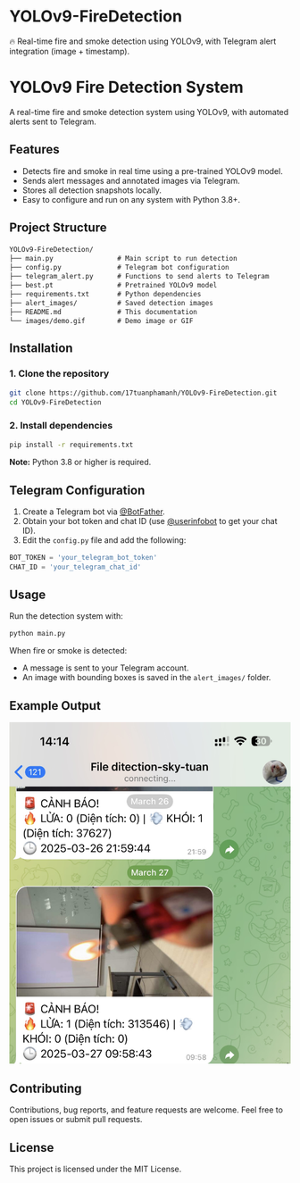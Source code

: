 # YOLOv9-FireDetection
🔥 Real-time fire and smoke detection using YOLOv9, with Telegram alert integration (image + timestamp).


# YOLOv9 Fire Detection System

A real-time fire and smoke detection system using YOLOv9, with automated alerts sent to Telegram.

## Features

- Detects fire and smoke in real time using a pre-trained YOLOv9 model.
- Sends alert messages and annotated images via Telegram.
- Stores all detection snapshots locally.
- Easy to configure and run on any system with Python 3.8+.

## Project Structure

```
YOLOv9-FireDetection/
├── main.py                # Main script to run detection
├── config.py              # Telegram bot configuration
├── telegram_alert.py      # Functions to send alerts to Telegram
├── best.pt                # Pretrained YOLOv9 model
├── requirements.txt       # Python dependencies
├── alert_images/          # Saved detection images
├── README.md              # This documentation
└── images/demo.gif        # Demo image or GIF
```

## Installation

### 1. Clone the repository

```bash
git clone https://github.com/17tuanphamanh/YOLOv9-FireDetection.git
cd YOLOv9-FireDetection
```

### 2. Install dependencies

```bash
pip install -r requirements.txt
```

**Note:** Python 3.8 or higher is required.

## Telegram Configuration

1. Create a Telegram bot via [@BotFather](https://t.me/BotFather).
2. Obtain your bot token and chat ID (use [@userinfobot](https://t.me/userinfobot) to get your chat ID).
3. Edit the `config.py` file and add the following:

```python
BOT_TOKEN = 'your_telegram_bot_token'
CHAT_ID = 'your_telegram_chat_id'
```

## Usage

Run the detection system with:

```bash
python main.py
```

When fire or smoke is detected:
- A message is sent to your Telegram account.
- An image with bounding boxes is saved in the `alert_images/` folder.

## Example Output

![Detection Example](images/ex.jpg)


## Contributing

Contributions, bug reports, and feature requests are welcome. Feel free to open issues or submit pull requests.

## License

This project is licensed under the MIT License.

